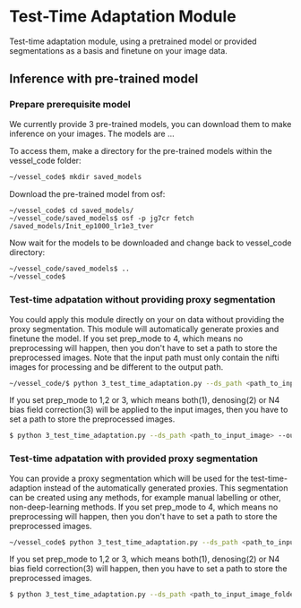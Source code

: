 # **Test-Time Adaptation Module**
Test-time adaptation module, using a pretrained model or provided segmentations as a basis and finetune on your image data. 
## **Inference with pre-trained model**
### **Prepare prerequisite model**
We currently provide 3 pre-trained models, you can download them to make inference on your images. The models are ... 

To access them, make a directory for the pre-trained models within the vessel_code folder:
```bash
~/vessel_code$ mkdir saved_models
```
Download the pre-trained model from osf:
```
~/vessel_code$ cd saved_models/
~/vessel_code/saved_models$ osf -p jg7cr fetch /saved_models/Init_ep1000_lr1e3_tver
```
Now wait for the models to be downloaded and change back to vessel_code directory:
```bash
~/vessel_code/saved_models$ ..
~/vessel_code$
```

### **Test-time adpatation without providing proxy segmentation**
You could apply this module directly on your on data without providing the proxy segmentation. This module will automatically generate proxies and finetune the model.
If you set prep_mode to 4, which means no preprocessing will happen, then you don't have to set a path to store the preprocessed images. Note that the input path must only contain the nifti images for processing and be different to the output path.

```bash
~/vessel_code/$ python 3_test_time_adaptation.py --ds_path <path_to_input_image_folder> --out_path <path_to_output_image_folder> --pretrained <path_to_pretrained_model> --prep_mode 4 --ep 5000 --lr 1e-3 
```

If you set prep_mode to 1,2 or 3, which means both(1), denosing(2) or N4 bias field correction(3) will be applied to the input images, then you have to set a path to store the preprocessed images.
```bash
$ python 3_test_time_adaptation.py --ds_path <path_to_input_image> --out_path <path_to_output_image> --ps_path <path_to_preprocessed_image> --pretrained <path_to_pretrained_model + model_name> --prep_mode 4 --ep 5000 --lr 1e-3 

```
### **Test-time adpatation with provided proxy segmentation**
You can provide a proxy segmentation which will be used for the test-time-adaption instead of the automatically generated proxies. This segmentation can be created using any methods, for example manual labelling or other, non-deep-learning methods. If you set prep_mode to 4, which means no preprocessing will happen, then you don't have to set a path to store the preprocessed images. 
```bash
~/vessel_code$ python 3_test_time_adaptation.py --ds_path <path_to_input_image_folder> --px_path <path_to_proxy_segmentation_folder> --out_path <path_to_output_image_folder> --pretrained <path_to_pretrained_model> --prep_mode 4 --ep 5000 --lr 1e-3
```
 If you set prep_mode to 1,2 or 3, which means both(1), denosing(2) or N4 bias field correction(3) will happen, then you have to set a path to store the preprocessed images.
```bash
$ python 3_test_time_adaptation.py --ds_path <path_to_input_image_folder> --px_path <path_to_proxy_segmentation_folder> --out_path <path_to_output_image_folder> --ps_path <path_to_preprocessed_image_folder> --pretrained <path_to_pretrained_model> --prep_mode 4 --ep 5000 --lr 1e-3 
```
